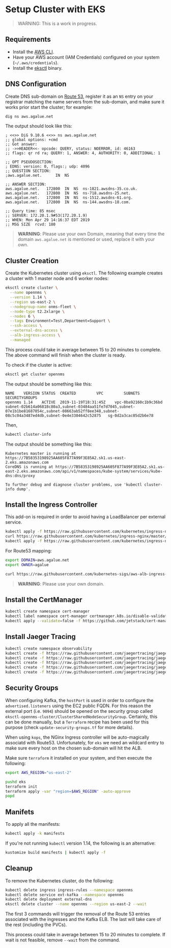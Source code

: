 # Setup Cluster with EKS

> WARNING: This is a work in progress.

## Requirements

* Install the [AWS CLI](https://aws.amazon.com/cli/).
* Have your AWS account (IAM Credentials) configured on your system (`~/.aws/credentials`).
* Install the [eksctl](https://eksctl.io/) binary.

## DNS Configuration

Create DNS sub-domain on [Route 53](https://console.aws.amazon.com/route53/home), register it as an `NS` entry on your registrar matching the name servers from the sub-domain, and make sure it works prior start the cluster; for example:

```bash
dig ns aws.agalue.net
```

The output should look like this:

```text
; <<>> DiG 9.10.6 <<>> ns aws.agalue.net
;; global options: +cmd
;; Got answer:
;; ->>HEADER<<- opcode: QUERY, status: NOERROR, id: 46163
;; flags: qr rd ra; QUERY: 1, ANSWER: 4, AUTHORITY: 0, ADDITIONAL: 1

;; OPT PSEUDOSECTION:
; EDNS: version: 0, flags:; udp: 4096
;; QUESTION SECTION:
;aws.agalue.net.      IN  NS

;; ANSWER SECTION:
aws.agalue.net.   172800  IN  NS  ns-1821.awsdns-35.co.uk.
aws.agalue.net.   172800  IN  NS  ns-718.awsdns-25.net.
aws.agalue.net.   172800  IN  NS  ns-1512.awsdns-61.org.
aws.agalue.net.   172800  IN  NS  ns-144.awsdns-18.com.

;; Query time: 85 msec
;; SERVER: 172.20.1.9#53(172.20.1.9)
;; WHEN: Mon Apr 29 14:16:37 EDT 2019
;; MSG SIZE  rcvd: 180
```

> **WARNING**: Please use your own Domain, meaning that every time the domain `aws.agalue.net` is mentioned or used, replace it with your own.

## Cluster Creation

Create the Kubernetes cluster using `eksctl`. The following example creates a cluster with 1 master node and 6 worker nodes:

```bash
eksctl create cluster \
  --name opennms \
  --version 1.14 \
  --region us-east-2 \
  --nodegroup-name onms-fleet \
  --node-type t2.2xlarge \
  --nodes 6 \
  --tags Environment=Test,Department=Support \
  --ssh-access \
  --external-dns-access \
  --alb-ingress-access \
  --managed
```

This process could take in average between 15 to 20 minutes to complete. The above command will finish when the cluster is ready.

To check if the cluster is active:

```bash
eksctl get cluster opennms
```

The output should be something like this:

```text
NAME	VERSION	STATUS	CREATED			VPC			SUBNETS										SECURITYGROUPS
opennms	1.14	ACTIVE	2019-11-19T18:31:45Z	vpc-0ba92160c1b9c36bd	subnet-02b614a06818c80a3,subnet-03484aa51fe7d7045,subnet-07e1b1be81687054c,subnet-08663ab52ff8ee348,subnet-08c5c04a3487ed4db,subnet-0e4e3304642c52875	sg-0d2a3cac05d2b6e78
```

Then,

```bash
kubectl cluster-info
```

The output should be something like this:

```text
Kubernetes master is running at https://7B58353198925AA605F877A99F3E85A2.sk1.us-east-2.eks.amazonaws.com
CoreDNS is running at https://7B58353198925AA605F877A99F3E85A2.sk1.us-east-2.eks.amazonaws.com/api/v1/namespaces/kube-system/services/kube-dns:dns/proxy

To further debug and diagnose cluster problems, use 'kubectl cluster-info dump'.
```

## Install the Ingress Controller

This add-on is required in order to avoid having a LoadBalancer per external service.

```bash
kubectl apply -f https://raw.githubusercontent.com/kubernetes/ingress-nginx/master/deploy/static/mandatory.yaml
curl https://raw.githubusercontent.com/kubernetes/ingress-nginx/master/deploy/static/provider/aws/service-l4.yaml 2>/dev/null | sed 's/idle-timeout: "60"/idle-timeout: "3600"/' | kubectl apply -f -
kubectl apply -f https://raw.githubusercontent.com/kubernetes/ingress-nginx/master/deploy/static/provider/aws/patch-configmap-l4.yaml
```

For Route53 mapping:

 ```bash
export DOMAIN=aws.agalue.net
export OWNER=agalue

curl https://raw.githubusercontent.com/kubernetes-sigs/aws-alb-ingress-controller/v1.1.3/docs/examples/external-dns.yaml 2>/dev/null | sed "s/--domain-filter=.*/--domain-filter=$DOMAIN/" | sed "s/--txt-owner-id=.*/--txt-owner-id=$OWNER/" | kubectl apply -f -
```

> **WARNING**: Please use your own domain.

## Install the CertManager

```bash
kubectl create namespace cert-manager
kubectl label namespace cert-manager certmanager.k8s.io/disable-validation=true
kubectl apply --validate=false -f https://github.com/jetstack/cert-manager/releases/download/v0.10.1/cert-manager.yaml
```

## Install Jaeger Tracing

```bash
kubectl create namespace observability
kubectl create -f https://raw.githubusercontent.com/jaegertracing/jaeger-operator/master/deploy/crds/jaegertracing.io_jaegers_crd.yaml
kubectl create -f https://raw.githubusercontent.com/jaegertracing/jaeger-operator/master/deploy/service_account.yaml
kubectl create -f https://raw.githubusercontent.com/jaegertracing/jaeger-operator/master/deploy/role.yaml
kubectl create -f https://raw.githubusercontent.com/jaegertracing/jaeger-operator/master/deploy/role_binding.yaml
kubectl create -f https://raw.githubusercontent.com/jaegertracing/jaeger-operator/master/deploy/operator.yaml
```

## Security Groups

When configuring Kafka, the `hostPort` is used in order to configure the `advertised.listeners` using the EC2 public FQDN. For this reason the external port (i.e. `9094`) should be opened on the security group called `eksctl-opennms-cluster/ClusterSharedNodeSecurityGroup`. Certainly, this can be done manually, but a `Terraform` recipe has been used for this purpose (check `update-security-groups.tf` for more details).

When using `kops`, the NGinx Ingress controller will be auto-magically associatd with Route53. Unfortunately, for `eks` we need an wildcard entry to make sure every host on the chosen sub-domain will hit the ALB.

Make sure `terraform` it installed on your system, and then execute the following:

```bash
export AWS_REGION="us-east-2"

pushd eks
terraform init
terraform apply -var "region=$AWS_REGION" -auto-approve
popd
```

## Manifets

To apply all the manifests:

```bash
kubectl apply -k manifests
```

If you're not running `kubectl` version 1.14, the following is an alternative:

```bash
kustomize build manifests | kubectl apply -f
```

## Cleanup

To remove the Kubernetes cluster, do the following:

```bash
kubectl delete ingress ingress-rules --namespace opennms
kubectl delete service ext-kafka --namespace opennms
kubectl delete deployment external-dns
eksctl delete cluster --name opennms --region us-east-2 --wait
```

The first 3 commands will trigger the removal of the Route 53 entries associated with the ingresses and the Kafka ELB. The last will take care of the rest (including the PVCs).

This process could take in average between 15 to 20 minutes to complete. If wait is not feasible, remove `--wait` from the command.

